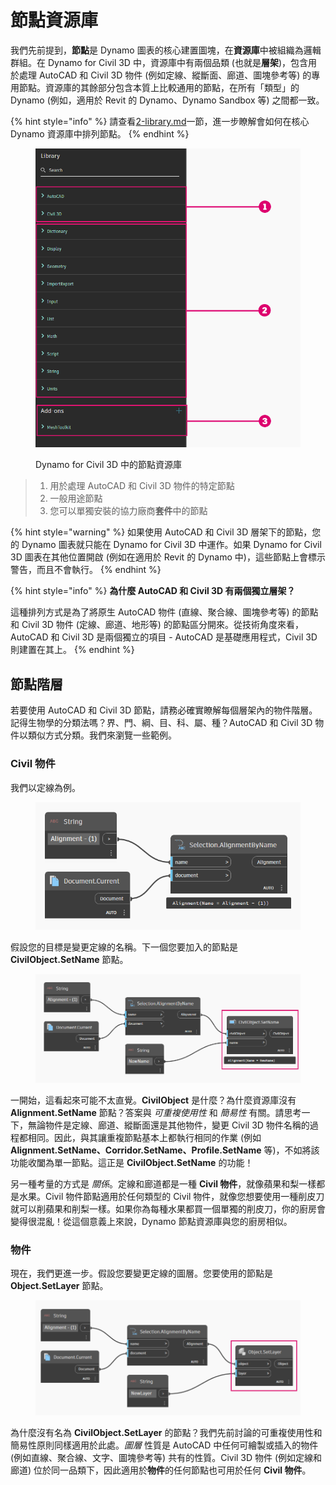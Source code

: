 # 節點資源庫

我們先前提到，**節點**是 Dynamo 圖表的核心建置圖塊，在**資源庫**中被組織為邏輯群組。在 Dynamo for Civil 3D 中，資源庫中有兩個品類 (也就是**層架**)，包含用於處理 AutoCAD 和 Civil 3D 物件 (例如定線、縱斷面、廊道、圖塊參考等) 的專用節點。資源庫的其餘部分包含本質上比較通用的節點，在所有「類型」的 Dynamo (例如，適用於 Revit 的 Dynamo、Dynamo Sandbox 等) 之間都一致。

{% hint style="info" %}
 請查看[2-library.md](../3\_user\_interface/2-library.md "mention")一節，進一步瞭解會如何在核心 Dynamo 資源庫中排列節點。
{% endhint %}

<figure><img src="../.gitbook/assets/c3d-node-library.png" alt="" width="563"><figcaption><p>Dynamo for Civil 3D 中的節點資源庫</p></figcaption></figure>

> 1. 用於處理 AutoCAD 和 Civil 3D 物件的特定節點
> 2. 一般用途節點
> 3. 您可以單獨安裝的協力廠商**套件**中的節點

{% hint style="warning" %}
 如果使用 AutoCAD 和 Civil 3D 層架下的節點，您的 Dynamo 圖表就只能在 Dynamo for Civil 3D 中運作。如果 Dynamo for Civil 3D 圖表在其他位置開啟 (例如在適用於 Revit 的 Dynamo 中)，這些節點上會標示警告，而且不會執行。
{% endhint %}

{% hint style="info" %}
 **為什麼 AutoCAD 和 Civil 3D 有兩個獨立層架？**

這種排列方式是為了將原生 AutoCAD 物件 (直線、聚合線、圖塊參考等) 的節點和 Civil 3D 物件 (定線、廊道、地形等) 的節點區分開來。從技術角度來看，AutoCAD 和 Civil 3D 是兩個獨立的項目 - AutoCAD 是基礎應用程式，Civil 3D 則建置在其上。
{% endhint %}

## 節點階層

若要使用 AutoCAD 和 Civil 3D 節點，請務必確實瞭解每個層架內的物件階層。記得生物學的分類法嗎？界、門、綱、目、科、屬、種？AutoCAD 和 Civil 3D 物件以類似方式分類。我們來瀏覽一些範例。

### Civil 物件

我們以定線為例。

<figure><img src="../.gitbook/assets/c3d-node-library-alignment.png" alt=""><figcaption></figcaption></figure>

假設您的目標是變更定線的名稱。下一個您要加入的節點是 **CivilObject.SetName** 節點。

<figure><img src="../.gitbook/assets/c3d-node-library-alignment-set-name (1).png" alt=""><figcaption></figcaption></figure>

一開始，這看起來可能不太直覺。**CivilObject** 是什麼？為什麼資源庫沒有 **Alignment.SetName** 節點？答案與 _可重複使用性_ 和 _簡易性_ 有關。請思考一下，無論物件是定線、廊道、縱斷面還是其他物件，變更 Civil 3D 物件名稱的過程都相同。因此，與其讓重複節點基本上都執行相同的作業 (例如 **Alignment.SetName、Corridor.SetName、Profile.SetName** 等)，不如將該功能收闔為單一節點。這正是 **CivilObject.SetName** 的功能！

另一種考量的方式是 _關係_。定線和廊道都是一種 **Civil 物件**，就像蘋果和梨一樣都是水果。Civil 物件節點適用於任何類型的 Civil 物件，就像您想要使用一種削皮刀就可以削蘋果和削梨一樣。如果你為每種水果都買一個單獨的削皮刀，你的廚房會變得很混亂！從這個意義上來說，Dynamo 節點資源庫與您的廚房相似。

### 物件

現在，我們更進一步。假設您要變更定線的圖層。您要使用的節點是 **Object.SetLayer** 節點。

<figure><img src="../.gitbook/assets/c3d-node-library-alignment-set-layer.png" alt=""><figcaption></figcaption></figure>

為什麼沒有名為 **CivilObject.SetLayer** 的節點？我們先前討論的可重複使用性和簡易性原則同樣適用於此處。_圖層_ 性質是 AutoCAD 中任何可繪製或插入的物件 (例如直線、聚合線、文字、圖塊參考等) 共有的性質。Civil 3D 物件 (例如定線和廊道) 位於同一品類下，因此適用於**物件**的任何節點也可用於任何 **Civil 物件**。

